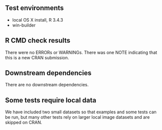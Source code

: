 ## Test environments
* local OS X install, R 3.4.3
* win-builder

## R CMD check results
There were no ERRORs or WARNINGs.
There was one NOTE indicating that this is a new CRAN submission.

## Downstream dependencies
There are no downstream dependencies.

## Some tests require local data
We have included two small datasets so that examples and some tests can be run, but many other tests rely on larger local image datasets and are skipped on CRAN.
